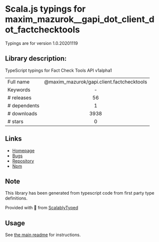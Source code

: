
# Scala.js typings for maxim_mazurok__gapi_dot_client_dot_factchecktools

Typings are for version 1.0.20201119

## Library description:
TypeScript typings for Fact Check Tools API v1alpha1

|                    |                 |
| ------------------ | :-------------: |
| Full name          | @maxim_mazurok/gapi.client.factchecktools |
| Keywords           | - |
| # releases         | 56 |
| # dependents       | 1 |
| # downloads        | 3938 |
| # stars            | 0 |

## Links
- [Homepage](https://github.com/Maxim-Mazurok/google-api-typings-generator#readme)
- [Bugs](https://github.com/Maxim-Mazurok/google-api-typings-generator/issues)
- [Repository](https://github.com/Maxim-Mazurok/google-api-typings-generator)
- [Npm](https://www.npmjs.com/package/%40maxim_mazurok%2Fgapi.client.factchecktools)
    


## Note
This library has been generated from typescript code from first party type definitions.

Provided with :purple_heart: from [ScalablyTyped](https://github.com/oyvindberg/ScalablyTyped)

## Usage
See [the main readme](../../readme.md) for instructions.


